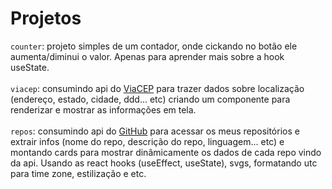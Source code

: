 # Projetos
```counter```: projeto simples de um contador, onde cickando no botão ele aumenta/diminui o valor. Apenas para aprender mais sobre a hook useState.
<br>
<br>
```viacep```: consumindo api do [ViaCEP](https://viacep.com.br/) para trazer dados sobre localização (endereço, estado, cidade, ddd... etc) criando um componente para renderizar e mostrar as informações em tela.
<br>
<br>
```repos```: consumindo api do [GitHub](https://api.github.com/users/guisofiati) para acessar os meus repositórios e extrair infos (nome do repo, descrição do repo, linguagem... etc) e montando cards para mostrar dinâmicamente os dados de cada repo vindo da api. Usando as react hooks (useEffect, useState), svgs, formatando utc para time zone, estilização e etc.
